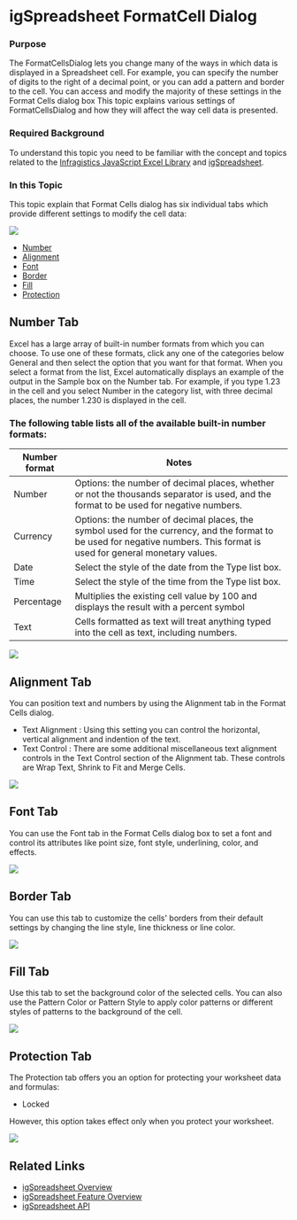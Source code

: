 ﻿<!--
|metadata|
{
    "fileName": "igspreadsheet-FormatCell-Dialog",
    "controlName": "igSpreadsheet",
    "tags": ["FormatCell Dialog"]
}
|metadata|
-->

# igSpreadsheet FormatCell Dialog

### Purpose

The FormatCellsDialog lets you change many of the ways in which data is displayed in a Spreadsheet cell. For example, you can specify the number of digits to the right of a decimal point, or you can add a pattern and border to the cell. You can access and modify the majority of these settings in the Format Cells dialog box
This topic explains various settings of FormatCellsDialog and how they will affect the way cell data is presented.

### Required Background

To understand this topic you need to be familiar with the concept and topics related to the [Infragistics JavaScript Excel Library](javascript-excel-library.html) and [igSpreadsheet](igSpreadsheet-Feature-Overview.html). 

### In this Topic

This topic explain that Format Cells dialog has six individual tabs which provide different settings to modify the cell data:

![](../images/Format_Cells_Dialog_Number.png)

-   [Number](#number)
- 	[Alignment](#alignment)
- 	[Font](#font)
- 	[Border](#border)
- 	[Fill](#fill)
- 	[Protection](#protection)

## <a id="number"></a>Number Tab

Excel has a large array of built-in number formats from which you can choose. To use one of these formats, click any one of the categories below General and then select the option that you want for that format. When you select a format from the list, Excel automatically displays an example of the output in the Sample box on the Number tab. For example, if you type 1.23 in the cell and you select Number in the category list, with three decimal places, the number 1.230 is displayed in the cell.

### The following table lists all of the available built-in number formats:

Number format |Notes
---|---
Number| Options: the number of decimal places, whether or not the thousands separator is used, and the format to be used for negative numbers.
Currency| Options: the number of decimal places, the symbol used for the currency, and the format to be used for negative numbers. This format is used for general monetary values.
Date| Select the style of the date from the Type list box.
Time| Select the style of the time from the Type list box.
Percentage| Multiplies the existing cell value by 100 and displays the result with a percent symbol
Text| Cells formatted as text will treat anything typed into the cell as text, including numbers.

![](../images/Format_Cells_Dialog_Number.png)


## <a id="alignment"></a>Alignment Tab

You can position text and numbers by using the Alignment tab in the Format Cells dialog.

- Text Alignment : Using this setting you can control the horizontal, vertical alignment and indention of the text.
- Text Control : There are some additional miscellaneous text alignment controls in the Text Control section of the Alignment tab. These controls are Wrap Text, Shrink to Fit and Merge Cells.

![](../images/Format_Cells_Dialog_Alignment.png)

## <a id="font"></a>Font Tab
You can use the Font tab in the Format Cells dialog box to set a font and control its attributes like point size, font style, underlining, color, and effects.

![](../images/Format_Cells_Dialog_Font.png)

## <a id="border"></a>Border Tab
You can use this tab to customize the cells' borders from their default settings by changing the line style, line thickness or line color.

![](../images/Format_Cells_Dialog_Border.png)

## <a id="fill"></a>Fill Tab

Use this tab to set the background color of the selected cells. You can also use the Pattern Color or Pattern Style to apply color patterns or different styles of patterns to the background of the cell.

![](../images/Format_Cells_Dialog_Fill.png)

## <a id="protection"></a>Protection Tab
The Protection tab offers you an option for protecting your worksheet data and formulas:

- Locked

However, this option takes effect only when you protect your worksheet.

![](../images/Format_Cells_Dialog_Protection.png)

## <a id="related_links"></a>Related Links
-   [igSpreadsheet Overview](igSpreadsheet-Overview.html)
-   [igSpreadsheet Feature Overview](igSpreadsheet-Feature-Overview.html)
-   [igSpreadsheet API](%%jQueryApiUrl%%/ui.igspreadsheet)